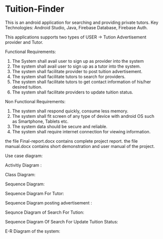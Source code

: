 # Tuition-Finder
This is an android application for searching and providing private tutors.
Key Technologies:
Android Studio, Java, Firebase Database, Firebase Auth.

This applications supports two types of USER -> Tution Advertisement provider and Tutor. 

Functional Requirements:
1. The System shall avail user to sign up as provider into the system
2. The system shall avail user to sign up as a tutor into the system.
3. The system shall facilitate provider to post tuition advertisement.
4. The system shall facilitate tutors to search for providers.
5. The system shall facilitate tutors to get contact information of his/her desired tuition.
6. The system shall facilitate providers to update tuition status.


Non Functional Requirements:
 1. The system shall respond quickly, consume less memory.
 2. The system shall fit screen of any type of device with android OS such as Smartphone, Tablets etc.
 3. The system data should be secure and reliable.
 4. The system shall require internet connection for viewing information.

the file Final-report.docx contains complete project report.
the file manual.docx contains short demonstration and user manual of the project.

Use case diagram:

 


Activitiy Diagram :

 


Class Diagram:


 


Sequence Diagram:

 

Sequence Diagram For Tutor:

 


Sequence Diagram posting advertisement :
 

Sequnce Diagram of Search For Tution:
 

Sequence Diagram Of Search For Update Tuition Status:
 

E-R Diagram of the system:
 











